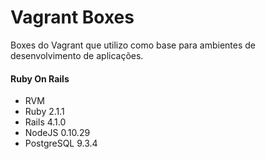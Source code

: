 Vagrant Boxes
=============

Boxes do Vagrant que utilizo como base para ambientes de desenvolvimento de aplicações.

#### Ruby On Rails
* RVM
* Ruby 2.1.1
* Rails 4.1.0
* NodeJS 0.10.29
* PostgreSQL 9.3.4
